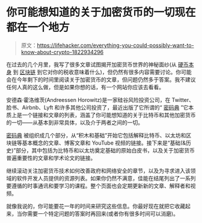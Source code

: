 # 你可能想知道的关于加密货币的一切现在都在一个地方

> 原文：<https://lifehacker.com/everything-you-could-possibly-want-to-know-about-crypto-1822934296>

在过去的几个月里，我写了很多文章试图揭开加密货币世界的神秘面纱(从 [硬币本身](https://lifehacker.com/preview/beyond-bitcoin-your-guide-to-the-other-major-cryptocur-1821656104?rev=1514581574792) 到 [区块链](https://lifehacker.com/what-is-blockchain-1822094625) 到它对你的税收意味着什么)，但仍然有很多内容需要讨论。你可能会在今年剩下的时间里阅读关于加密货币的文章，但问题仍然多于答案。我不建议任何人真的这么做，但是如果你想的话，有一个网站你应该去看看。



安德森·霍洛维茨(Andreessen Horowitz)是一家硅谷风险投资公司，在 Twitter、脸书、Airbnb、Lyft 和许多其他公司投资了，最近出版了它所谓的“ [密码典](https://a16z.com/2018/02/10/crypto-readings-resources/) ”它本质上是一个链接和文章的列表，涵盖了你可能想知道的关于比特币和其他加密货币的一切——从基本到非常具体，以及介于两者之间的一切。

[密码典](https://a16z.com/2018/02/10/crypto-readings-resources/) 被组织成几个部分，从“积木和基础”开始它包括解释比特币、以太坊和区块链等基本概念的文章、博客文章和 YouTube 视频的链接。接下来是“基础(&历史)”部分，其中包括为比特币和以太坊奠定基础的原始白皮书，以及关于加密货币普遍重要性的文章和学术论文的链接。

继续滚动关注加密货币技术如何改善政府和网络安全的章节，以及为寻求进入该领域的软件开发人员提供的资源列表。如果你仍然不满意，佳能在结尾列出了一系列要遵循的时事通讯和要学习的课程。整个页面也会定期更新新的文章、解释者和视频。

就像我说的，你可能要花一年的时间来研究这些信息。你最好现在就把它收藏起来，当你需要一个特定问题的答案时再回来(或者你有很多时间可以消磨)。